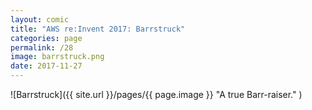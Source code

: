 ```yaml
---
layout: comic
title: "AWS re:Invent 2017: Barrstruck"
categories: page
permalink: /28
image: barrstruck.png
date: 2017-11-27
---
```


![Barrstruck]({{ site.url }}/pages/{{ page.image }} "A true Barr-raiser." )